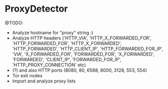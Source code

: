 # ProxyDetector

@TODO:
* Analyze hostname for "proxy" string :)
* Analyze HTTP headers ('HTTP_VIA', 'HTTP_X_FORWARDED_FOR', 'HTTP_FORWARDED_FOR', 'HTTP_X_FORWARDED', 'HTTP_FORWARDED', 'HTTP_CLIENT_IP', 'HTTP_FORWARDED_FOR_IP', 'VIA', 'X_FORWARDED_FOR', 'FORWARDED_FOR', 'X_FORWARDED', 'FORWARDED', 'CLIENT_IP', 'FORWARDED_FOR_IP', 'HTTP_PROXY_CONNECTION' etc)
* (?) and also HTTP ports (8080, 80, 6588, 8000, 3128, 553, 554)
* Tor exit nodes
* Import and analyze proxy lists
